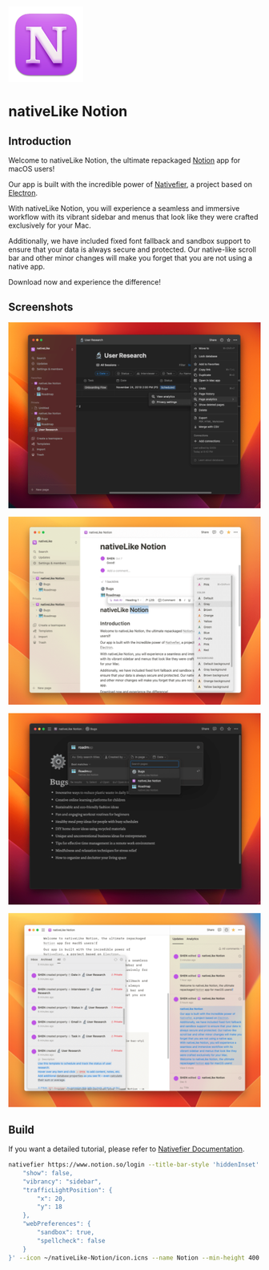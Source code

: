 <picture>
  <img src="https://github.com/SHEN-Muchuan/nativeLike-Notion/blob/main/icon.png?raw=true" alt="nativeLike Notion logo" height="150">
</picture>

# nativeLike Notion

## Introduction

Welcome to nativeLike Notion, the ultimate repackaged [Notion](https://www.notion.so/) app for macOS users!

Our app is built with the incredible power of [Nativefier](https://github.com/nativefier/nativefier), a project based on [Electron](https://www.electronjs.org).

With nativeLike Notion, you will experience a seamless and immersive workflow with its vibrant sidebar and menus that look like they were crafted exclusively for your Mac.

Additionally, we have included fixed font fallback and sandbox support to ensure that your data is always secure and protected. Our native-like scroll bar and other minor changes will make you forget that you are not using a native app.

Download now and experience the difference!

## Screenshots

![screenshot 01](screenshots/01.png)

![screenshot 02](screenshots/02.png)

![screenshot 03](screenshots/03.png)

![screenshot 04](screenshots/04.png)

## Build

If you want a detailed tutorial, please refer to [Nativefier Documentation](https://github.com/nativefier/nativefier/blob/master/API.md).

```zsh
nativefier https://www.notion.so/login --title-bar-style 'hiddenInset' --browserwindow-options '{
    "show": false,
    "vibrancy": "sidebar",
    "trafficLightPosition": {
        "x": 20,
        "y": 18
    },
    "webPreferences": {
        "sandbox": true,
        "spellcheck": false
    }
}' --icon ~/nativeLike-Notion/icon.icns --name Notion --min-height 400 --min-width 660 --inject ~/nativeLike-Notion/inject.css --arch universal --mac

```